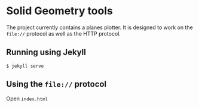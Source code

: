 # Solid Geometry tools
The project currently contains a planes plotter. It is designed to work on the `file://` protocol as well as the HTTP
protocol.
## Running using Jekyll
```shell
$ jekyll serve
```
## Using the `file://` protocol
Open `index.html`
